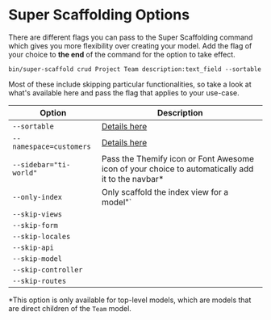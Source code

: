 # Super Scaffolding Options

There are different flags you can pass to the Super Scaffolding command which gives you more flexibility over creating your model. Add the flag of your choice to **the end** of the command for the option to take effect.
```
bin/super-scaffold crud Project Team description:text_field --sortable
```

Most of these include skipping particular functionalities, so take a look at what's available here and pass the flag that applies to your use-case.

| Option | Description |
|--------|-------------|
| `--sortable` | [Details here](/docs/super-scaffolding/sortable.md) |
| `--namespace=customers` | [Details here](/docs/namespacing.md) |
| `--sidebar="ti-world"` | Pass the Themify icon or Font Awesome icon of your choice to automatically add it to the navbar* |
| `--only-index` | Only scaffold the index view for a model"` |
| `--skip-views` | |
| `--skip-form` | |
| `--skip-locales` | |
| `--skip-api` | |
| `--skip-model` | |
| `--skip-controller` | |
| `--skip-routes` | |

*This option is only available for top-level models, which are models that are direct children of the `Team` model.
